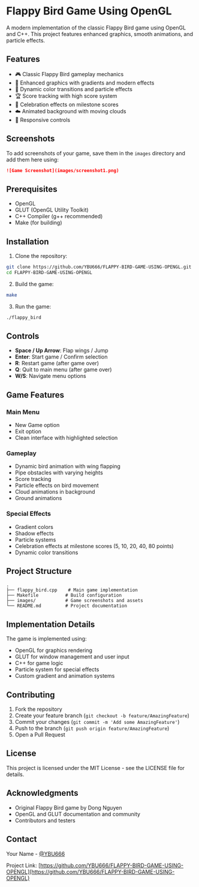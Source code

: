 # Flappy Bird Game Using OpenGL

A modern implementation of the classic Flappy Bird game using OpenGL and C++. This project features enhanced graphics, smooth animations, and particle effects.

## Features

- 🎮 Classic Flappy Bird gameplay mechanics
- 🎨 Enhanced graphics with gradients and modern effects
- 🌈 Dynamic color transitions and particle effects
- 🏆 Score tracking with high score system
- 🎉 Celebration effects on milestone scores
- ☁️ Animated background with moving clouds
- 📱 Responsive controls

## Screenshots

To add screenshots of your game, save them in the `images` directory and add them here using:
```markdown
![Game Screenshot](images/screenshot1.png)
```

## Prerequisites

- OpenGL
- GLUT (OpenGL Utility Toolkit)
- C++ Compiler (g++ recommended)
- Make (for building)

## Installation

1. Clone the repository:
```bash
git clone https://github.com/YBU666/FLAPPY-BIRD-GAME-USING-OPENGL.git
cd FLAPPY-BIRD-GAME-USING-OPENGL
```

2. Build the game:
```bash
make
```

3. Run the game:
```bash
./flappy_bird
```

## Controls

- **Space / Up Arrow**: Flap wings / Jump
- **Enter**: Start game / Confirm selection
- **R**: Restart game (after game over)
- **Q**: Quit to main menu (after game over)
- **W/S**: Navigate menu options

## Game Features

### Main Menu
- New Game option
- Exit option
- Clean interface with highlighted selection

### Gameplay
- Dynamic bird animation with wing flapping
- Pipe obstacles with varying heights
- Score tracking
- Particle effects on bird movement
- Cloud animations in background
- Ground animations

### Special Effects
- Gradient colors
- Shadow effects
- Particle systems
- Celebration effects at milestone scores (5, 10, 20, 40, 80 points)
- Dynamic color transitions

## Project Structure

```
.
├── flappy_bird.cpp    # Main game implementation
├── Makefile          # Build configuration
├── images/           # Game screenshots and assets
└── README.md         # Project documentation
```

## Implementation Details

The game is implemented using:
- OpenGL for graphics rendering
- GLUT for window management and user input
- C++ for game logic
- Particle system for special effects
- Custom gradient and animation systems

## Contributing

1. Fork the repository
2. Create your feature branch (`git checkout -b feature/AmazingFeature`)
3. Commit your changes (`git commit -m 'Add some AmazingFeature'`)
4. Push to the branch (`git push origin feature/AmazingFeature`)
5. Open a Pull Request

## License

This project is licensed under the MIT License - see the LICENSE file for details.

## Acknowledgments

- Original Flappy Bird game by Dong Nguyen
- OpenGL and GLUT documentation and community
- Contributors and testers

## Contact

Your Name - [@YBU666](https://github.com/YBU666)

Project Link: [https://github.com/YBU666/FLAPPY-BIRD-GAME-USING-OPENGL](https://github.com/YBU666/FLAPPY-BIRD-GAME-USING-OPENGL) 